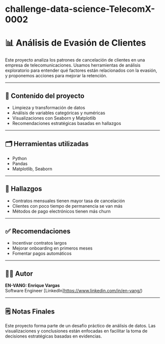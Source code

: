 # challenge-data-science-TelecomX-0002

# 📊 Análisis de Evasión de Clientes

Este proyecto analiza los patrones de cancelación de clientes en una empresa de telecomunicaciones. Usamos herramientas de análisis exploratorio para entender qué factores están relacionados con la evasión, y proponemos acciones para mejorar la retención.

---

## 📌 Contenido del proyecto
- Limpieza y transformación de datos
- Análisis de variables categóricas y numéricas
- Visualizaciones con Seaborn y Matplotlib
- Recomendaciones estratégicas basadas en hallazgos

---

## 🗂️ Herramientas utilizadas
- Python 
- Pandas
- Matplotlib, Seaborn

---

## 🧠 Hallazgos
- Contratos mensuales tienen mayor tasa de cancelación
- Clientes con poco tiempo de permanencia se van más
- Métodos de pago electrónicos tienen más churn

---

## ✅ Recomendaciones

- Incentivar contratos largos
- Mejorar onboarding en primeros meses
- Fomentar pagos automáticos


---

## 👨‍💻 Autor

**EN-VANG: Enrique Vargas**  
Software Engineer 
[LinkedIn]https://www.linkedin.com/in/en-vang/)

---

## 🗒️ Notas Finales

Este proyecto forma parte de un desafío práctico de análisis de datos. Las visualizaciones y conclusiones están enfocadas en facilitar la toma de decisiones estratégicas basadas en evidencias.